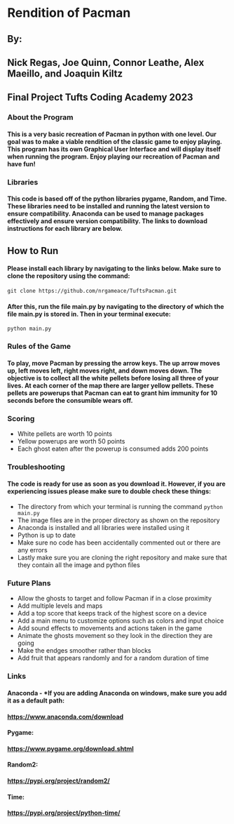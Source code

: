 # Rendition of Pacman
## By:
## Nick Regas, Joe Quinn, Connor Leathe, Alex Maeillo, and Joaquin Kiltz
## Final Project Tufts Coding Academy 2023

### About the Program
#### This is a very basic recreation of Pacman in python with one level.  Our goal was to make a viable rendition of the classic game to enjoy playing.  This program has its own Graphical User Interface and will display itself when running the program.  Enjoy playing our recreation of Pacman and have fun!

### Libraries
#### This code is based off of the python libraries pygame, Random, and Time.  These libraries need to be installed and running the latest version to ensure compatibility.  Anaconda can be used to manage packages effectively and ensure version compatibility.  The links to download instructions for each library are below.


## How to Run
#### Please install each library by navigating to the links below.  Make sure to clone the repository using the command: 
```
git clone https://github.com/nrgameace/TuftsPacman.git
```
#### After this, run the file main.py by navigating to the directory of which the file main.py is stored in.  Then in your terminal execute: 
```
python main.py
```

### Rules of the Game
#### To play, move Pacman by pressing the arrow keys.  The up arrow moves up, left moves left, right moves right, and down moves down.  The objective is to collect all the white pellets before losing all three of your lives.  At each corner of the map there are larger yellow pellets.  These pellets are powerups that Pacman can eat to grant him immunity for 10 seconds before the consumible wears off.  

### Scoring
- White pellets are worth 10 points
- Yellow powerups are worth 50 points
- Each ghost eaten after the powerup is consumed adds 200 points

### Troubleshooting
#### The code is ready for use as soon as you download it.  However, if you are experiencing issues please make sure to double check these things:
- The directory from which your terminal is running the command ```python main.py```
- The image files are in the proper directory as shown on the repository
- Anaconda is installed and all libraries were installed using it
- Python is up to date
- Make sure no code has been accidentally commented out or there are any errors
- Lastly make sure you are cloning the right repository and make sure that they contain all the image and python files
### Future Plans
- Allow the ghosts to target and follow Pacman if in a close proximity
- Add multiple levels and maps
- Add a top score that keeps track of the highest score on a device
- Add a main menu to customize options such as colors and input choice
- Add sound effects to movements and actions taken in the game
- Animate the ghosts movement so they look in the direction they are going
- Make the endges smoother rather than blocks 
- Add fruit that appears randomly and for a random duration of time

### Links
#### Anaconda - *If you are adding Anaconda on windows, make sure you add it as a default path:
#### https://www.anaconda.com/download
#### Pygame:
#### https://www.pygame.org/download.shtml
#### Random2:
#### https://pypi.org/project/random2/
#### Time:
#### https://pypi.org/project/python-time/